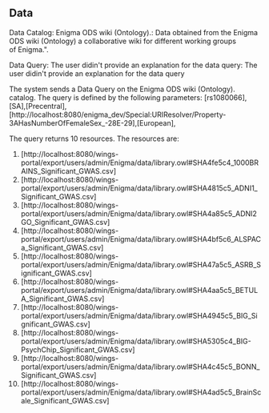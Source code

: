 ## Data

Data Catalog: Enigma ODS wiki (Ontology).: Data obtained from the Enigma ODS wiki (Ontology) a collaborative wiki for different working groups of Enigma.".

Data Query: The user didin't provide an explanation for the data query: The user didin't provide an explanation for the data query

The system sends a Data Query on the Enigma ODS wiki (Ontology). catalog. The query is defined by the following parameters: [rs1080066],[SA],[Precentral],[http://localhost:8080/enigma_dev/Special:URIResolver/Property-3AHasNumberOfFemaleSex_-28E-29],[European],

The query returns 10 resources. The resources are:

1. [http://localhost:8080/wings-portal/export/users/admin/Enigma/data/library.owl#SHA4fe5c4_1000BRAINS_Significant_GWAS.csv]
2. [http://localhost:8080/wings-portal/export/users/admin/Enigma/data/library.owl#SHA4815c5_ADNI1_Significant_GWAS.csv]
3. [http://localhost:8080/wings-portal/export/users/admin/Enigma/data/library.owl#SHA4a85c5_ADNI2GO_Significant_GWAS.csv]
4. [http://localhost:8080/wings-portal/export/users/admin/Enigma/data/library.owl#SHA4bf5c6_ALSPACa_Significant_GWAS.csv]
5. [http://localhost:8080/wings-portal/export/users/admin/Enigma/data/library.owl#SHA47a5c5_ASRB_Significant_GWAS.csv]
6. [http://localhost:8080/wings-portal/export/users/admin/Enigma/data/library.owl#SHA4aa5c5_BETULA_Significant_GWAS.csv]
7. [http://localhost:8080/wings-portal/export/users/admin/Enigma/data/library.owl#SHA4945c5_BIG_Significant_GWAS.csv]
8. [http://localhost:8080/wings-portal/export/users/admin/Enigma/data/library.owl#SHA5305c4_BIG-PsychChip_Significant_GWAS.csv]
9. [http://localhost:8080/wings-portal/export/users/admin/Enigma/data/library.owl#SHA4c45c5_BONN_Significant_GWAS.csv]
10. [http://localhost:8080/wings-portal/export/users/admin/Enigma/data/library.owl#SHA4ad5c5_BrainScale_Significant_GWAS.csv]
